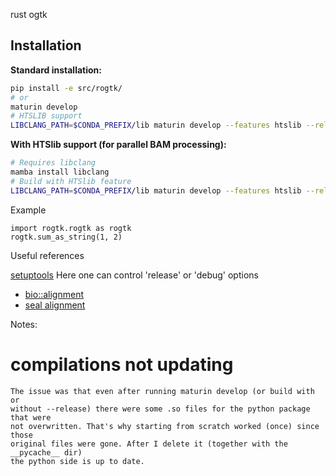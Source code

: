 rust ogtk

## Installation

**Standard installation:**
```bash
pip install -e src/rogtk/
# or
maturin develop
# HTSLIB support
LIBCLANG_PATH=$CONDA_PREFIX/lib maturin develop --features htslib --release
```

**With HTSlib support (for parallel BAM processing):**
```bash
# Requires libclang
mamba install libclang
# Build with HTSlib feature
LIBCLANG_PATH=$CONDA_PREFIX/lib maturin develop --features htslib --release
```


Example
```
import rogtk.rogtk as rogtk
rogtk.sum_as_string(1, 2)
```

Useful references

[setuptools](https://setuptools-rust.readthedocs.io/en/latest/reference.html) 
Here one can control 'release' or 'debug' options


- [bio::alignment](https://docs.rs/bio/0.24.0/bio/alignment/pairwise/index.html)
- [seal alignment](https://github.com/regexident/rust-seal)


Notes:

# compilations not updating

```
The issue was that even after running maturin develop (or build with or
without --release) there were some .so files for the python package that were
not overwritten. That's why starting from scratch worked (once) since those
original files were gone. After I delete it (together with the __pycache__ dir)
the python side is up to date. 

```
